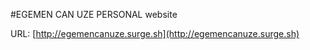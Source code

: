 #EGEMEN CAN UZE PERSONAL website

URL: [http://egemencanuze.surge.sh](http://egemencanuze.surge.sh)
